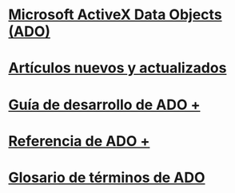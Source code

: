 # [Microsoft ActiveX Data Objects (ADO)](microsoft-activex-data-objects-ado.md)
# [Artículos nuevos y actualizados](new-updated-ado.md)

# [Guía de desarrollo de ADO +](./guide/ado-programmer-s-guide.md)
# [Referencia de ADO +](./reference/ado-glossary.md)

# [Glosario de términos de ADO](ado-glossary.md)
